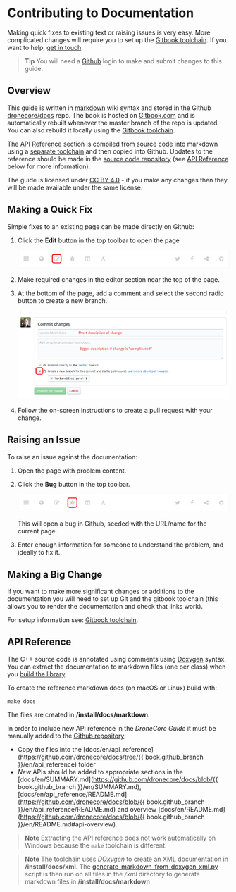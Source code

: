 # Contributing to Documentation

Making quick fixes to existing text or raising issues is very easy. More complicated changes will require you to set up the [Gitbook toolchain](https://toolchain.gitbook.com/setup.html). If you want to help, [get in touch](../README.md#getting-help).

> **Tip** You will need a [Github](https://github.com/) login to make and submit changes to this guide.

## Overview

This guide is written in [markdown](https://toolchain.gitbook.com/syntax/markdown.html) wiki syntax and stored in the Github [dronecore/docs](https://github.com/dronecore/docs) repo. The book is hosted on [Gitbook.com](https://www.gitbook.com/) and is automatically rebuilt whenever the master branch of the repo is updated. You can also rebuild it locally using the [Gitbook toolchain](https://toolchain.gitbook.com/).

The [API Reference](../api_reference/README.md) section is compiled from source code into markdown using a [separate toolchain](#api-reference) and then copied into Github. Updates to the reference should be made in the [source code repository](https://github.com/dronecore/DroneCore) (see [API Reference](#api-reference) below for more information).

The guide is licensed under [CC BY 4.0](https://creativecommons.org/licenses/by/4.0/) - if you make any changes then they will be made available under the same license. 


## Making a Quick Fix

Simple fixes to an existing page can be made directly on Github:

1. Click the **Edit** button in the top toolbar to open the page

   ![Edit page](../../assets/site/gitbook_toolbar_edit.png)
   
1. Make required changes in the editor section near the top of the page.
2. At the bottom of the page, add a comment and select the second radio button to create a new branch.

   ![Edit page](../../assets/site/github_edit.png)

3. Follow the on-screen instructions to create a pull request with your change.


## Raising an Issue

To raise an issue against the documentation:

1. Open the page with problem content.
1. Click the **Bug** button in the top toolbar.

   ![Raise bug](../../assets/site/gitbook_toolbar_bug.png)
   
   This will open a bug in Github, seeded with the URL/name for the current page. 
1. Enter enough information for someone to understand the problem, and ideally to fix it. 


## Making a Big Change

If you want to make more significant changes or additions to the documentation you will need to set up Git and the gitbook toolchain (this allows you to render the documentation and check that links work). 

For setup information see: [Gitbook toolchain](https://toolchain.gitbook.com/setup.html).


## API Reference

The C++ source code is annotated using comments using [Doxygen](http://doxygen.nl/manual/index.html) syntax. You can extract the documentation to markdown files (one per class) when you [build the library](../contributing/build.md).

To create the reference markdown docs (on macOS or Linux) build with: 
```
make docs
```
The files are created in **/install/docs/markdown**.

In order to include new API reference in the *DroneCore Guide* it must be manually added to the [Github repository](https://github.com/dronecore/docs/):
* Copy the files into the [docs/en/api_reference](https://github.com/dronecore/docs/tree/{{ book.github_branch }}/en/api_reference) folder
* *New* APIs should be added to appropriate sections in the [docs/en/SUMMARY.md](https://github.com/dronecore/docs/blob/{{ book.github_branch }}/en/SUMMARY.md), [docs/en/api_reference/README.md](https://github.com/dronecore/docs/blob/{{ book.github_branch }}/en/api_reference/README.md) and overview [docs/en/README.md](https://github.com/dronecore/docs/blob/{{ book.github_branch }}/en/README.md#api-overview).

> **Note** Extracting the API reference does not work automatically on Windows because the `make` toolchain is different. 

<span></span>
> **Note** The toolchain uses *DOxygen* to create an XML documentation in **/install/docs/xml**. 
> The [generate_markdown_from_doxygen_xml.py](https://github.com/dronecore/DroneCore/blob/develop/generate_markdown_from_doxygen_xml.py) script 
> is then run on all files in the */xml* directory to generate markdown files in **/install/docs/markdown**

